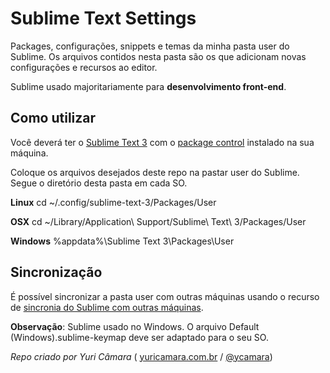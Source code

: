 Sublime Text Settings
====================

Packages, configurações, snippets e temas da minha pasta user do Sublime. Os arquivos contidos nesta pasta são os que adicionam novas configurações e recursos ao editor.

Sublime usado majoritariamente para **desenvolvimento front-end**.

Como utilizar
-------------
Você deverá ter o [Sublime Text 3][1] com o [package control][2] instalado na sua máquina.

Coloque os arquivos desejados deste repo na pastar user do Sublime. Segue o diretório desta pasta em cada SO.

**Linux**
cd ~/.config/sublime-text-3/Packages/User

**OSX**
cd ~/Library/Application\ Support/Sublime\ Text\ 3/Packages/User

**Windows**
%appdata%\Sublime Text 3\Packages\User

Sincronização
-----------

É possível sincronizar a pasta user com outras máquinas usando o recurso de [sincronia do Sublime com outras máquinas][3].  

**Observação**: Sublime usado no Windows. O arquivo Default (Windows).sublime-keymap deve ser adaptado para o seu SO.

*Repo criado por Yuri Câmara* ( [yuricamara.com.br][4] / [@ycamara][5])


  [1]: http://www.sublimetext.com/3
  [2]: http://sublime.wbond.net/
  [3]: http://sublime.wbond.net/docs/syncing
  [4]: http://www.yuricamara.com.br "Portfolio"
  [5]: http://twitter.com/ycamara "Twitter"
